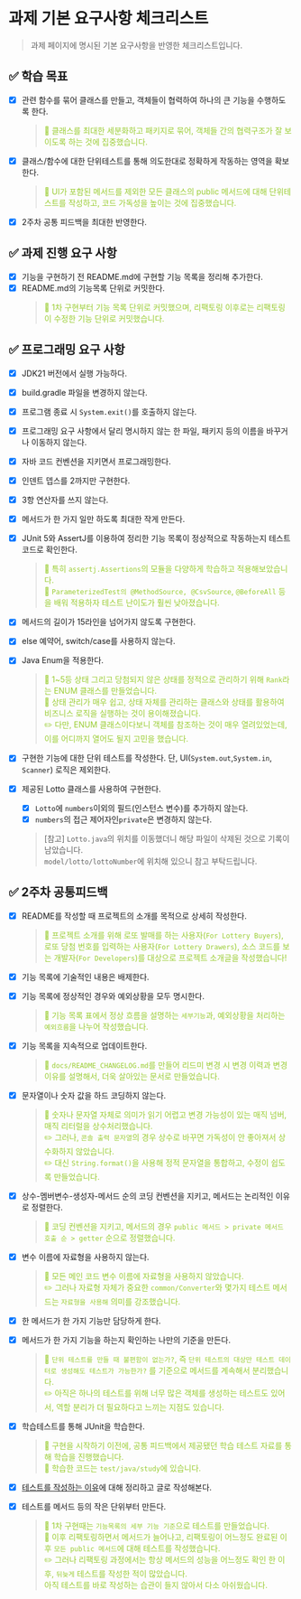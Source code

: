# 과제 기본 요구사항 체크리스트
> 과제 페이지에 명시된 기본 요구사항을 반영한 체크리스트입니다.
## ✅ 학습 목표
- [x]  관련 함수를 묶어 클래스를 만들고, 객체들이 협력하여 하나의 큰 기능을 수행하도록 한다.
    >  <span style="color:yellowgreen">🔎 클래스를 최대한 세분화하고 패키지로 묶어, 객체들 간의 협력구조가 잘 보이도록 하는 것에 집중했습니다.
- [x]  클래스/함수에 대한 단위테스트를 통해 의도한대로 정확하게 작동하는 영역을 확보한다.
    > <span style="color:yellowgreen">🔎 UI가 포함된 메서드를 제외한 모든 클래스의 public 메서드에 대해 단위테스트를 작성하고, 코드 가독성을 높이는 것에 집중했습니다.
- [x]  2주차 공통 피드백을 최대한 반영한다.

## ✅ 과제 진행 요구 사항
- [x]  기능을 구현하기 전 README.md에 구현할 기능 목록을 정리해 추가한다.
- [x]  README.md의 기능목록 단위로 커밋한다.
    > <span style="color:yellowgreen">🔎 1차 구현부터 기능 목록 단위로 커밋했으며, 리팩토링 이후로는 리팩토링이 수정한 기능 단위로 커밋했습니다.</span>

## ✅ 프로그래밍 요구 사항

- [x]  JDK21 버전에서 실행 가능하다.
- [x]  build.gradle 파일을 변경하지 않는다.
- [x]  프로그램 종료 시 `System.exit()`를 호출하지 않는다.
- [x]  프로그래밍 요구 사항에서 달리 명시하지 않는 한 파일, 패키지 등의 이름을 바꾸거나 이동하지 않는다.
- [x]  자바 코드 컨벤션을 지키면서 프로그래밍한다.
- [x]  인덴트 뎁스를 2까지만 구현한다.
- [x]  3항 연산자를 쓰지 않는다.
- [x]  메서드가 한 가지 일만 하도록 최대한 작게 만든다.
- [x]  JUnit 5와 AssertJ를 이용하여 정리한 기능 목록이 정상적으로 작동하는지 테스트 코드로 확인한다.
    > <span style="color:yellowgreen">🔎 특히 `assertj.Assertions`의 모듈을 다양하게 학습하고 적용해보았습니다.</span>
  <br><span style="color:yellowgreen">🔎 `ParameterizedTest의 @MethodSource, @CsvSource`, `@BeforeAll` 등을 배워 적용하자 테스트 난이도가 훨씬 낮아졌습니다.</span>
- [x]  메서드의 길이가 15라인을 넘어가지 않도록 구현한다.
- [x]  else 예약어, switch/case를 사용하지 않는다.
- [x]  Java Enum을 적용한다.
    > <span style="color:yellowgreen">🔎 1~5등 상태 그리고 당첨되지 않은 상태를 정적으로 관리하기 위해 `Rank`라는 ENUM 클래스를 만들었습니다.</span>
  <br><span style="color:yellowgreen">🔎 상태 관리가 매우 쉽고, 상태 자체를 관리하는 클래스와 상태를 활용하여 비즈니스 로직을 실행하는 것이 용이해졌습니다.</span>
  <br><span style="color:yellowgreen">✏️ 다만, ENUM 클래스이다보니 객체를 참조하는 것이 매우 열려있었는데, 이를 어디까지 열어도 될지 고민을 했습니다.</span>
- [x]  구현한 기능에 대한 단위 테스트를 작성한다. 단, UI(`System.out`,`System.in`, `Scanner`) 로직은 제외한다.
  - [x]  제공된 Lotto 클래스를 사용하여 구현한다.
      - [x]  `Lotto`에 `numbers`이외의 필드(인스턴스 변수)를 추가하지 않는다.
      - [x]  `numbers`의 접근 제어자인`private`은 변경하지 않는다.
     > [참고] `Lotto.java`의 위치를 이동했더니 해당 파일이 삭제된 것으로 기록이 남았습니다.
        <br>`model/lotto/lottoNumber`에 위치해 있으니 참고 부탁드립니다.


## ✅ 2주차 공통피드백

- [x]  README를 작성할 때 프로젝트의 소개를 목적으로 상세히 작성한다.
    > <span style="color:yellowgreen">🔎 프로젝트 소개를 위해 로또 발매를 하는 사용자(`For Lottery Buyers`), 로또 당첨 번호를 입력하는 사용자(`For Lottery Drawers`), 소스 코드를 보는 개발자(`For Developers`)를 대상으로 프로젝트 소개글을 작성했습니다!
- [x]  기능 목록에 기술적인 내용은 배제한다.
- [x]  기능 목록에 정상적인 경우와 예외상황을 모두 명시한다.
    > <span style="color:yellowgreen">🔎 기능 목록 표에서 정상 흐름을 설명하는 `세부기능`과, 예외상황을 처리하는 `예외흐름`을 나누어 작성했습니다.</span>
- [x]  기능 목록을 지속적으로 업데이트한다.
    > <span style="color:yellowgreen">🔎 `docs/README_CHANGELOG.md`를 만들어 리드미 변경 시 변경 이력과 변경 이유를 설명해서, 더욱 살아있는 문서로 만들었습니다.</span>
- [x]  문자열이나 숫자 값을 하드 코딩하지 않는다.
    > <span style="color:yellowgreen">🔎 숫자나 문자열 자체로 의미가 읽기 어렵고 변경 가능성이 있는 매직 넘버, 매직 리터럴을 상수처리했습니다.</span>
  <br><span style="color:yellowgreen">✏️ 그러나, `콘솔 출력 문자열`의 경우 상수로 바꾸면 가독성이 안 좋아져서 상수화하지 않았습니다.</span>
  <br><span style="color:yellowgreen">✏️ 대신 `String.format()`을 사용해 정적 문자열을 통합하고, 수정이 쉽도록 만들었습니다.</span>
- [x]  상수-멤버변수-생성자-메서드 순의 코딩 컨벤션을 지키고, 메서드는 논리적인 이유로 정렬한다.
    > <span style="color:yellowgreen">🔎 코딩 컨벤션을 지키고, 메서드의 경우 `public 메서드 > private 메서드 호출 순 > getter` 순으로 정렬했습니다.</span>
- [x]  변수 이름에 자료형을 사용하지 않는다.
    > <span style="color:yellowgreen">🔎 모든 메인 코드 변수 이름에 자료형을 사용하지 않았습니다.</span>
  <br><span style="color:yellowgreen">✏️ 그러나 자료형 자체가 중요한 `common/Converter`와 몇가지 테스트 메서드는 `자료형을 사용해` 의미를 강조했습니다.</span>
- [x]  한 메서드가 한 가지 기능만 담당하게 한다.
- [x]  메서드가 한 가지 기능을 하는지 확인하는 나만의 기준을 만든다.
    > <span style="color:yellowgreen">🔎 `단위 테스트를 만들 때 불편함이 없는가?`, 즉 `단위 테스트의 대상만 테스트 데이터로 생성해도 테스트가 가능한가?` 를 기준으로 메서드를 계속해서 분리했습니다.</span>
  <br><span style="color:yellowgreen">✏️ 아직은 하나의 테스트를 위해 너무 많은 객체를 생성하는 테스트도 있어서, 역할 분리가 더 필요하다고 느끼는 지점도 있습니다.</span>
- [x]  학습테스트를 통해 JUnit을 학습한다.
    > <span style="color:yellowgreen">🔎 구현을 시작하기 이전에, 공통 피드백에서 제공됐던 학습 테스트 자료를 통해 학습을 진행했습니다.</span>
  <br><span style="color:yellowgreen">🔎 학습한 코드는 `test/java/study`에 있습니다.</span>
- [x]  [테스트를 작성하는 이유](https://velog.io/@joychae714/why-i-use-test)에 대해 정리하고 글로 작성해본다.
- [x]  테스트를 메서드 등의 작은 단위부터 만든다.
    > <span style="color:yellowgreen">🔎 1차 구현때는 `기능목록의 세부 기능 기준`으로 테스트를 만들었습니다.</span>
  <br><span style="color:yellowgreen">🔎 이후 리팩토링하면서 메서드가 늘어나고, 리팩토링이 어느정도 완료된 이후 `모든 public 메서드`에 대해 테스트를 작성했습니다.</span>
  <br><span style="color:yellowgreen">✏️ 그러나 리팩토링 과정에서는 항상 메서드의 성능을 어느정도 확인 한 이후, `뒤늦게` 테스트를 작성한 적이 많았습니다.
<br>아직 테스트를 바로 작성하는 습관이 들지 않아서 다소 아쉬웠습니다.</span>


